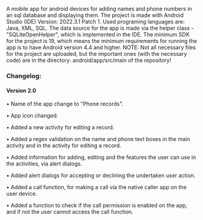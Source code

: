 A mobile app for android devices for adding names and phone numbers in an sql database and displaying them.
The project is made with Android Studio (IDE) Version: 2022.3.1 Patch 1. Used programing languages are: Java, XML, SQL. The data source for the app is made via the helper class - "SQLiteOpenHelper", which is implemented in the IDE.
The minimum SDK for the project is 19, which means the minimum requirements for running the app is to have Android version 4.4 and higher.
NOTE: Not all necessary files for the project are uploaded, but the important ones (with the necessary code) are in the directory: android/app/src/main of the repository!

<h3>Changelog:</h3>
<h4>Version 2.0</h4>
<p>• Name of the app change to "Phone records".</p>
<p>• App icon changed.</p>
<p>• Added a new activity for editing a record.</p>
<p>• Added a regex validation on the name and phone text boxes in the main activity and in the activity for editing a record.</p>
<p>• Added information for adding, editing and the features the user can use in the activities, via alert dialogs.</p>
<p>• Added alert dialogs for accepting or declining the undertaken user action.</p>
<p>• Added a call function, for making a call via the native caller app on the user device.</p>
<p>• Added a function to check if the call permission is enabled on the app, and if not the user cannot access the call function.</p>
